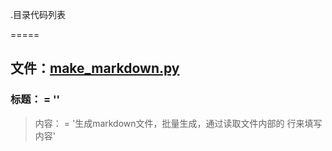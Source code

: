 .目录代码列表
=====

## 文件：[make_markdown.py](make_markdown.py)
### 标题： = ''

> 内容： = '生成markdown文件，批量生成，通过读取文件内部的 行来填写内容'

